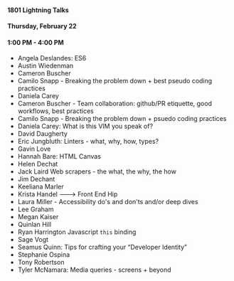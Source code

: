 #### 1801 Lightning Talks
#### Thursday, February 22
#### 1:00 PM - 4:00 PM

- Angela Deslandes: ES6
- Austin Wiedenman
- Cameron Buscher
- Camilo Snapp - Breaking the problem down + best pseudo coding practices
- Daniela Carey
- Cameron Buscher - Team collaboration: github/PR etiquette, good workflows, best practices
- Camilo Snapp - Breaking the problem down + psuedo coding practices
- Daniela Carey: What is this VIM you speak of?
- David Daugherty
- Eric Jungbluth: Linters - what, why, how, types?
- Gavin Love
- Hannah Bare: HTML Canvas
- Helen Dechat
- Jack Laird  Web scrapers - the what, the why, the how
- Jim Dechant
- Keeliana Marler
- Krista Handel ---> Front End Hip  
- Laura Miller - Accessibility do's and don'ts and/or deep dives
- Lee Graham
- Megan Kaiser
- Quinlan Hill
- Ryan Harrington Javascript `this` binding
- Sage Vogt
- Seamus Quinn: Tips for crafting your “Developer Identity”
- Stephanie Ospina
- Tony Robertson
- Tyler McNamara: Media queries - screens + beyond
